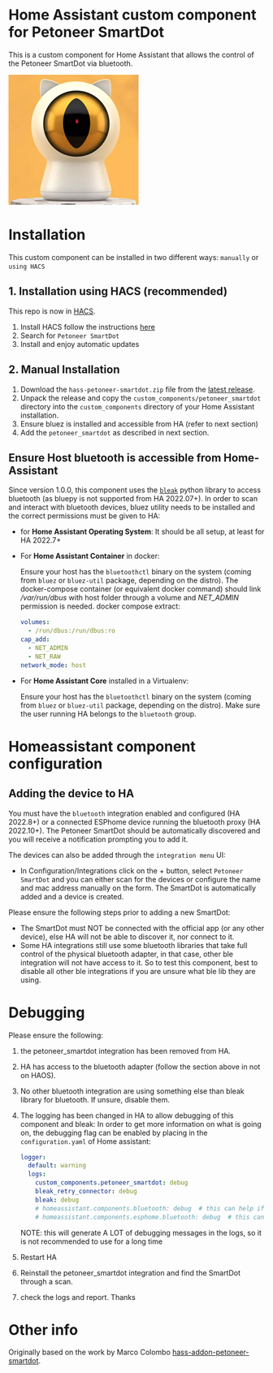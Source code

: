# Home Assistant custom component for Petoneer SmartDot

This is a custom component for Home Assistant that allows the control of the Petoneer SmartDot via bluetooth.

![Petoneer SmartDot](assets/petoneer-smartdot.png)

# Installation

This custom component can be installed in two different ways: `manually` or `using HACS`

## 1. Installation using HACS (recommended)

This repo is now in [HACS](https://hacs.xyz/).

1. Install HACS follow the instructions [here](https://hacs.xyz/docs/setup/prerequisites)
2. Search for `Petoneer SmartDot`
3. Install and enjoy automatic updates

## 2. Manual Installation

1. Download the `hass-petoneer-smartdot.zip` file from the
   [latest release](https://github.com/verdel/hass-petoneer-smartdot/releases/latest).
2. Unpack the release and copy the `custom_components/petoneer_smartdot` directory
   into the `custom_components` directory of your Home Assistant
   installation.
3. Ensure bluez is installed and accessible from HA (refer to next section)
4. Add the `petoneer_smartdot` as described in next section.

## Ensure Host bluetooth is accessible from Home-Assistant

Since version 1.0.0, this component uses the [`bleak`](https://github.com/hbldh/bleak) python library to access bluetooth (as bluepy is not supported from HA 2022.07+). In order to scan and interact with bluetooth devices, bluez utility needs to be installed and the correct permissions must be given to HA:

- for **Home Assistant Operating System**:
  It should be all setup, at least for HA 2022.7+

- For **Home Assistant Container** in docker:

  Ensure your host has the `bluetoothctl` binary on the system (coming from `bluez` or `bluez-util` package, depending on the distro).
  The docker-compose container (or equivalent docker command) should link _/var/run/dbus_ with host folder through a volume and _NET_ADMIN_ permission is needed. docker compose extract:

  ```yaml
  volumes:
    - /run/dbus:/run/dbus:ro
  cap_add:
    - NET_ADMIN
    - NET_RAW
  network_mode: host
  ```

- For **Home Assistant Core** installed in a Virtualenv:

  Ensure your host has the `bluetoothctl` binary on the system (coming from `bluez` or `bluez-util` package, depending on the distro).
  Make sure the user running HA belongs to the `bluetooth` group.

# Homeassistant component configuration

## Adding the device to HA

You must have the `bluetooth` integration enabled and configured (HA 2022.8+) or a connected ESPhome device running the bluetooth proxy (HA 2022.10+). The Petoneer SmartDot should be automatically discovered and you will receive a notification prompting you to add it.

The devices can also be added through the `integration menu` UI:

- In Configuration/Integrations click on the + button, select `Petoneer SmartDot` and you can either scan for the devices or configure the name and mac address manually on the form.
  The SmartDot is automatically added and a device is created.

Please ensure the following steps prior to adding a new SmartDot:

- The SmartDot must NOT be connected with the official app (or any other device), else HA will not be able to discover it, nor connect to it.
- Some HA integrations still use some bluetooth libraries that take full control of the physical bluetooth adapter, in that case, other ble integration will not have access to it. So to test this component, best to disable all other ble integrations if you are unsure what ble lib they are using.

# Debugging

Please ensure the following:

1. the petoneer_smartdot integration has been removed from HA.
2. HA has access to the bluetooth adapter (follow the section above in not on HAOS).
3. No other bluetooth integration are using something else than bleak library for bluetooth. If unsure, disable them.
4. The logging has been changed in HA to allow debugging of this component and bleak:
   In order to get more information on what is going on, the debugging flag can be enabled by placing in the `configuration.yaml` of Home assistant:

   ```yaml
   logger:
     default: warning
     logs:
       custom_components.petoneer_smartdot: debug
       bleak_retry_connector: debug
       bleak: debug
       # homeassistant.components.bluetooth: debug  # this can help if needed
       # homeassistant.components.esphome.bluetooth: debug  # this can help if needed
   ```

   NOTE: this will generate A LOT of debugging messages in the logs, so it is not recommended to use for a long time

5. Restart HA
6. Reinstall the petoneer_smartdot integration and find the SmartDot through a scan.
7. check the logs and report. Thanks

# Other info

Originally based on the work by Marco Colombo [hass-addon-petoneer-smartdot](https://github.com/marcomow/hass-addon-petoneer-smartdot).
